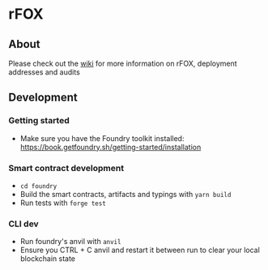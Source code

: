 # rFOX

## About

Please check out the [wiki](https://github.com/shapeshift/rFOX/wiki/rFOX) for more information on rFOX, deployment addresses and audits

## Development

### Getting started

- Make sure you have the Foundry toolkit installed: https://book.getfoundry.sh/getting-started/installation

### Smart contract development

- `cd foundry`
- Build the smart contracts, artifacts and typings with `yarn build`
- Run tests with `forge test`

### CLI dev

- Run foundry's anvil with `anvil`
- Ensure you CTRL + C anvil and restart it between run to clear your local blockchain state
